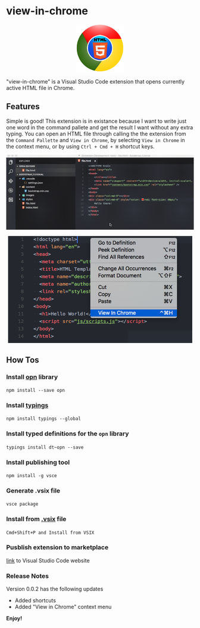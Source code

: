 # view-in-chrome
<p align="center">
	<img src="view-in-chrome-logo.png" alt="view-in-chrome-logo" />
</p>
"view-in-chrome" is a Visual Studio Code extension that opens currently active HTML file in Chrome.

## Features

Simple is good! This extension is in existance because I want to write just one word in the command pallete and get the result I want without any extra typing.
You can open an HTML file through calling the the extension from the `Command Pallette` and `View in Chrome`, by selecting `View in Chrome` in the context menu, or by using `Ctrl + Cmd + H` shortcut keys.

<p align="center">
	<img src="view-in-chrome-usage.gif" alt="view-in-chrome-usage" />
</p>

<p align="center">
	<img src="view-in-chrome-context-menu.png" alt="view-in-chrome-context-menu" />
</p>

## How Tos

### Install [opn](https://github.com/sindresorhus/opn) library 
`npm install --save opn`

### Install [typings](https://www.npmjs.com/package/typings)
`npm install typings --global`

### Install typed definitions for the `opn` library
`typings install dt~opn --save`

### Install publishing tool 

`npm install -g vsce`

### Generate .vsix file 

`vsce package`

### Install from [.vsix](https://code.visualstudio.com/docs/editor/extension-gallery#_install-from-a-vsix) file

`Cmd+Shift+P and Install from VSIX`

### Pusblish extension to marketplace 

[link](https://code.visualstudio.com/docs/extensions/publish-extension#_publishing-extensions) to Visual Studio Code website

### Release Notes
Version 0.0.2 has the following updates
* Added shortcuts
* Added "View in Chrome" context menu

**Enjoy!**